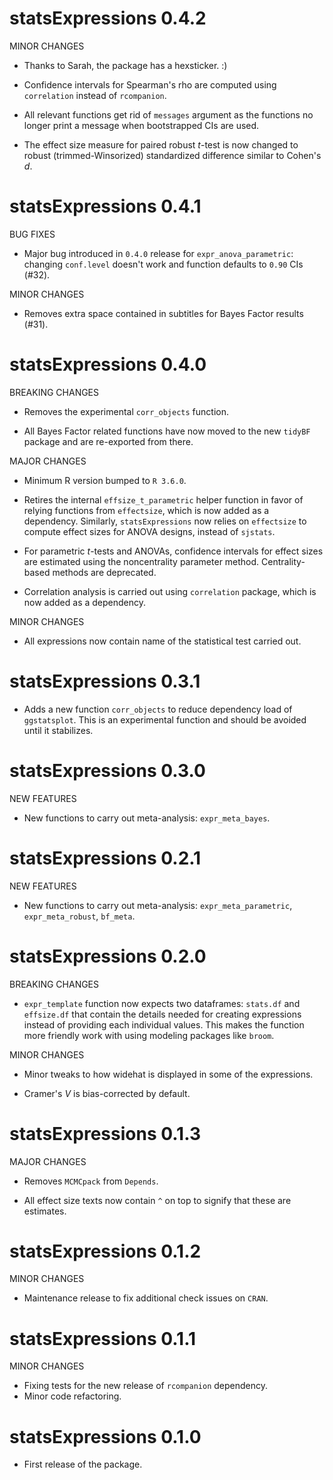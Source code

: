 # statsExpressions 0.4.2

MINOR CHANGES

  - Thanks to Sarah, the package has a hexsticker. :)
  
  - Confidence intervals for Spearman's rho are computed using `correlation`
    instead of `rcompanion`.
    
  - All relevant functions get rid of `messages` argument as the functions no
    longer print a message when bootstrapped CIs are used.
    
  - The effect size measure for paired robust *t*-test is now changed to robust
    (trimmed-Winsorized) standardized difference similar to Cohen's *d*.

# statsExpressions 0.4.1

BUG FIXES

  - Major bug introduced in `0.4.0` release for `expr_anova_parametric`: 
    changing `conf.level` doesn't work and function defaults to `0.90` CIs (#32).

MINOR CHANGES

  - Removes extra space contained in subtitles for Bayes Factor results (#31).

# statsExpressions 0.4.0

BREAKING CHANGES

  - Removes the experimental `corr_objects` function.
  
  - All Bayes Factor related functions have now moved to the new `tidyBF`
    package and are re-exported from there.
  
MAJOR CHANGES

  - Minimum R version bumped to `R 3.6.0`.

  - Retires the internal `effsize_t_parametric` helper function in favor of
    relying functions from `effectsize`, which is now added as a dependency.
    Similarly, `statsExpressions` now relies on `effectsize` to compute effect
    sizes for ANOVA designs, instead of `sjstats`.

  - For parametric *t*-tests and ANOVAs, confidence intervals for effect sizes
    are estimated using the noncentrality parameter method. Centrality-based
    methods are deprecated.

  - Correlation analysis is carried out using `correlation` package, which is
    now added as a dependency.

MINOR CHANGES
  
  - All expressions now contain name of the statistical test carried out.

# statsExpressions 0.3.1
 
  - Adds a new function `corr_objects` to reduce dependency load of
    `ggstatsplot`. This is an experimental function and should be avoided until
    it stabilizes.

# statsExpressions 0.3.0

NEW FEATURES

  - New functions to carry out meta-analysis: `expr_meta_bayes`.

# statsExpressions 0.2.1

NEW FEATURES

  - New functions to carry out meta-analysis: `expr_meta_parametric`,
    `expr_meta_robust`, `bf_meta`.

# statsExpressions 0.2.0

BREAKING CHANGES

  - `expr_template` function now expects two dataframes: `stats.df` and
    `effsize.df` that contain the details needed for creating expressions
    instead of providing each individual values. This makes the function more
    friendly work with using modeling packages like `broom`.

MINOR CHANGES

  - Minor tweaks to how widehat is displayed in some of the expressions. 
  
  - Cramer's *V* is bias-corrected by default.
 
# statsExpressions 0.1.3

MAJOR CHANGES

  - Removes `MCMCpack` from `Depends`.
  
  - All effect size texts now contain `^` on top to signify that these are
    estimates.

# statsExpressions 0.1.2

MINOR CHANGES

  - Maintenance release to fix additional check issues on `CRAN`.

# statsExpressions 0.1.1

MINOR CHANGES

  - Fixing tests for the new release of `rcompanion` dependency.
  - Minor code refactoring.

# statsExpressions 0.1.0

  - First release of the package.
